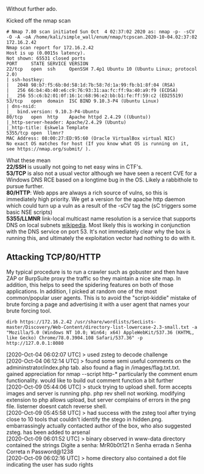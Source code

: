 Without further ado.

Kicked off the nmap scan

```
# Nmap 7.80 scan initiated Sun Oct  4 02:37:02 2020 as: nmap -p- -sCV -O -A -oA /home/kali/simple_wall/enum/nmap/tcpscan.2020-10-04.02:37:02 172.16.2.42
Nmap scan report for 172.16.2.42
Host is up (0.0015s latency).
Not shown: 65531 closed ports
PORT     STATE SERVICE VERSION
22/tcp   open  ssh     OpenSSH 7.4p1 Ubuntu 10 (Ubuntu Linux; protocol 2.0)
| ssh-hostkey:
|   2048 98:b7:f5:6b:0d:58:1d:7b:58:7d:1a:99:fb:b1:8f:04 (RSA)
|   256 66:b4:4b:40:e6:c9:76:93:31:aa:fc:ff:9a:40:a9:f9 (ECDSA)
|_  256 55:c6:b2:01:0f:16:1c:68:96:e2:bb:b1:fe:ff:59:c2 (ED25519)
53/tcp   open  domain  ISC BIND 9.10.3-P4 (Ubuntu Linux)
| dns-nsid:
|_  bind.version: 9.10.3-P4-Ubuntu
80/tcp   open  http    Apache httpd 2.4.29 ((Ubuntu))
|_http-server-header: Apache/2.4.29 (Ubuntu)
|_http-title: Eskwela Template
5355/tcp open  llmnr?
MAC Address: 08:00:27:ED:95:60 (Oracle VirtualBox virtual NIC)
No exact OS matches for host (If you know what OS is running on it, see https://nmap.org/submit/ ).
```

What these mean  
**22/SSH** is usually not going to net easy wins in CTF's.  
**53/TCP** is also not a usual vector although we have seen a recent CVE for a Windows DNS RCE based on a longtime bug in the OS. Likely a rabbithole to pursue further.  
**80/HTTP**: Web apps are always a rich source of vulns, so this is immediately high priority. We get a version for the apache http daemon which could turn up a vuln as a result of the -sCV tag the (sC triggers some basic NSE scripts)  
**5355/LLMNR** link-local multicast name resolution is a service that supports DNS on local subnets [wikipedia](https://en.wikipedia.org/wiki/Link-Local_Multicast_Name_Resolution). Most likely this is working in conjunction with the DNS service on port 53. It's not immediately clear why the box is running this, and ultimately the exploitation vector had nothing to do with it.

## Attacking TCP/80/HTTP

My typical procedure is to run a crawler such as gobuster and then have ZAP or BurpSuite proxy the traffic so they maintain a nice site map. In addition, this helps to seed the spidering features on both of those applications. In addition, I picked at random one of the most common/popular user agents. This is to avoid the "script-kiddie" mistake of brute forcing a page and advertising it with a user agent that names your brute forcing tool.

```
dirb https://172.16.2.42 /usr/share/wordlists/SecLists-master/Discovery/Web-Content/directory-list-lowercase-2.3-small.txt -a "Mozilla/5.0 (Windows NT 10.0; Win64; x64) AppleWebKit/537.36 (KHTML, like Gecko) Chrome/78.0.3904.108 Safari/537.36" -p http://127.0.0.1:8080

```

[2020-Oct-04 06:02:07 UTC] > used zsteg to decode challenge  
[2020-Oct-04 06:12:14 UTC] > found some semi useful comments on the admininstrator/index.php tab. also found a flag in /images/flag.txt.txt. gained appreciation for nmap --script http-\* particularly the comment enum functionality. would like to build out comment function a bit further  
[2020-Oct-09 05:44:06 UTC] > stuck trying to upload shell. form accepts images and server is running php. php rev shell not working. modifying extension to php allows upload, but server complains of errors in the png file. listerner doesnt catch reverse shell.  
[2020-Oct-09 05:45:58 UTC] > had success with the zsteg tool after trying close to 10 tools that couldn't identify the stego in hidden.png. embarrassingly actually contacted author of the box, who also suggested zsteg. has been added to arsenal  
[2020-Oct-09 06:01:52 UTC] > binary observed in www-data directory contained the strings Digite a senha: MrR0b0t121 n Senha errada n Senha Correta n Password@1238  
[2020-Oct-09 06:02:16 UTC] > home directory also contained a dot file indicating the user has sudo rights
